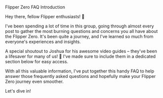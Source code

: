 Flipper Zero FAQ
Introduction

Hey there, fellow Flipper enthusiasts! 👋

I've been spending a lot of time in this group, going through almost every post to gather the most burning questions and concerns you all have about the Flipper Zero. It's been quite a journey, and I've learned so much from everyone's experiences and insights.

A special shoutout to Joshua for his awesome video guides – they've been a lifesaver for many of us! 🙌 I've made sure to include them in a dedicated section below for easy access.

With all this valuable information, I've put together this handy FAQ to help answer those frequently asked questions and hopefully make your Flipper Zero journey even smoother.

Let's dive in!

